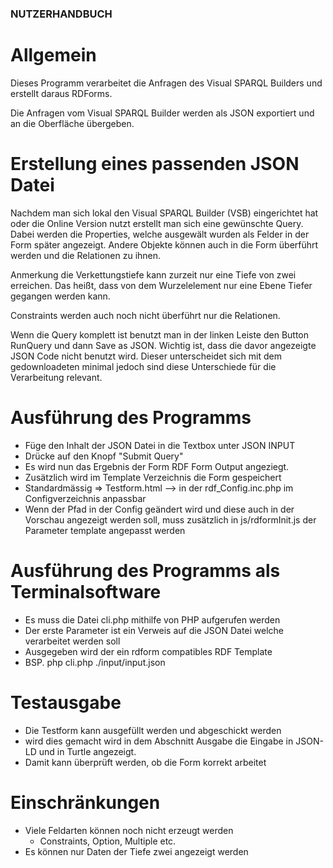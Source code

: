 ### NUTZERHANDBUCH

# Allgemein

Dieses Programm verarbeitet die Anfragen des Visual SPARQL Builders und erstellt daraus RDForms.

Die Anfragen vom Visual SPARQL Builder werden als JSON exportiert und an die Oberfläche übergeben.

# Erstellung eines passenden JSON Datei 

Nachdem man sich lokal den Visual SPARQL Builder (VSB) eingerichtet hat oder die Online Version nutzt erstellt man sich eine gewünschte Query. 
Dabei werden die Properties, welche ausgewält wurden als Felder in der Form später angezeigt. 
Andere Objekte können auch in die Form überführt werden und die Relationen zu ihnen. 

Anmerkung die Verkettungstiefe kann zurzeit nur eine Tiefe von zwei erreichen. Das heißt, dass von dem Wurzelelement nur eine Ebene Tiefer gegangen werden kann.

Constraints werden auch noch nicht überführt nur die Relationen.

Wenn die Query komplett ist benutzt man in der linken Leiste den Button RunQuery und dann Save as JSON. Wichtig ist, dass die davor angezeigte JSON Code nicht benutzt wird.
Dieser unterscheidet sich mit dem gedownloadeten minimal jedoch sind diese Unterschiede für die Verarbeitung relevant.

# Ausführung des Programms

  * Füge den Inhalt der JSON Datei in die Textbox unter JSON INPUT
  * Drücke auf den Knopf "Submit Query"
  * Es wird nun das Ergebnis der Form RDF Form Output angeziegt.
  * Zusätzlich wird im Template Verzeichnis die Form gespeichert
  * Standardmässig => Testform.html --> in der rdf_Config.inc.php im Configverzeichnis anpassbar
  * Wenn der Pfad in der Config geändert wird und diese auch in der Vorschau angezeigt werden soll, muss zusätzlich in js/rdformInit.js der Parameter template angepasst werden

# Ausführung des Programms als Terminalsoftware

  * Es muss die Datei cli.php mithilfe von PHP aufgerufen werden
  * Der erste Parameter ist ein Verweis auf die JSON Datei welche verarbeitet werden soll
  * Ausgegeben wird der ein rdform compatibles RDF Template
  * BSP. php cli.php ./input/input.json

# Testausgabe

  * Die Testform kann ausgefüllt werden und abgeschickt werden
  * wird dies gemacht wird in dem Abschnitt Ausgabe die Eingabe in JSON-LD und in Turtle angezeigt.
  * Damit kann überprüft werden, ob die Form korrekt arbeitet

# Einschränkungen

  * Viele Feldarten können noch nicht erzeugt werden
    * Constraints, Option, Multiple etc.
  * Es können nur Daten der Tiefe zwei angezeigt werden
